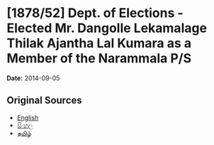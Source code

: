 # [1878/52] Dept. of Elections - Elected Mr. Dangolle Lekamalage Thilak Ajantha Lal Kumara as a Member of the Narammala P/S

**Date:** 2014-09-05

## Original Sources

- [English](https://documents.gov.lk/view/extra-gazettes/2014/9/1878-52_E.pdf)
- [සිංහල](https://documents.gov.lk/view/extra-gazettes/2014/9/1878-52_S.pdf)
- [தமிழ்](https://documents.gov.lk/view/extra-gazettes/2014/9/1878-52_T.pdf)

